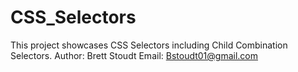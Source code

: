 # CSS_Selectors

This project showcases CSS Selectors including Child Combination Selectors.
Author: Brett Stoudt
Email: Bstoudt01@gmail.com